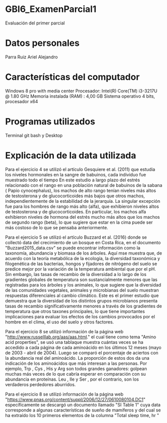 # GBI6_ExamenParcial1
Evaluación del primer parcial
# Datos personales
Parra Ruiz Ariel Alejandro
# Características del computador
Windows 8 pro with media center
Procesador: Intel(R) Core(TM) i3-3217U @ 1.80 GHz
Memoria instalada (RAM) : 4,00 GB
Sistema operativo 4 bits, procesador x64
# Programas utilizados
Terminal git bash y Desktop
# Explicación de la data utilizada
Para el ejercicio 4 se utilizó el artículo Gesquiere et al. (2011) que estudia los niveles hormonales en la sangre de babuinos, cada individuo fue muestrado todo el tiempo
En este estudio a largo plazo del estrés relacionado con el rango en una población natural de babuinos de la sabana ( Papio cynocephalus), los machos de alto rango tenían niveles más altos de testosterona y de glucocorticoides más bajos que otros machos, independientemente de la estabilidad de la jerarquía. La singular excepción fue para los hombres de rango más alto (alfa), que exhibieron niveles altos de testosterona y de glucocorticoides. En particular, los machos alfa exhibieron niveles de hormona del estrés mucho más altos que los machos de segundo rango (beta), lo que sugiere que estar en la cima puede ser más costoso de lo que se pensaba anteriormente.

Para el ejercicio 5 se utilizó el artículo Buzzard et al. (2016) donde se collectó data del crecimiento de un bosque en Costa Rica, en el documento "Buzzard2015_data.csv"
se puede encontrar información como la taxonomía, abundancia y biomasa de los árboles. Aquí mse muestra que, de acuerdo con la teoría metabólica de la ecología, la diversidad taxonómica y filogenética de las bacterias, hongos y fijadores de nitrógeno del suelo se predice mejor por la variación de la temperatura ambiental que por el pH. Sin embargo, las tasas de recambio de la diversidad a lo largo de los gradientes globales de temperatura son sustancialmente menores que las registradas para los árboles y los animales, lo que sugiere que la diversidad de las comunidades vegetales, animales y microbianas del suelo muestran respuestas diferenciales al cambio climático. Este es el primer estudio que demuestra que la diversidad de los distintos grupos microbianos presenta tasas de recambio significativamente menores a través de los gradientes de temperatura que otros taxones principales, lo que tiene importantes implicaciones para evaluar los efectos de los cambios provocados por el hombre en el clima, el uso del suelo y otros factores.

Para el ejercicio 8 se utilizó información de la página web "http://www.russelllab.org/aas/aas.html." el cual tiene como tema "Amino acid properties",
se usó una tablaque muestra cuántas veces se ha accedido a cada página de cada aminoácido en los últimos 12 meses (mayo de 2003 - abril de 2004). Luego se comparó el porcentaje de aciertos con la abundancia real del aminoácido. La proporción de estos dos da una indicación de los aminoácidos que más interesan a las personas. Por ejemplo, Trp , Cys , His y Arg son todos grandes ganadores: golpean muchas más veces de lo que cabría esperar en comparación con su abundancia en proteínas. Leu , Ile y Ser , por el contrario, son los verdaderos perdedores aburridos. 

Para el ejercicio 8 se utilizó información de la página web "https://www.pnas.org/content/suppl/2006/12/27/0610080104.DC1" específicamente se descargó un documento
llamado "SI Table 1" cuya data corresponde a algunas características de sueño de mamíferos y del cual se ha extraído los 10 primeros elementos de la columna
"Total sleep time, hr "
